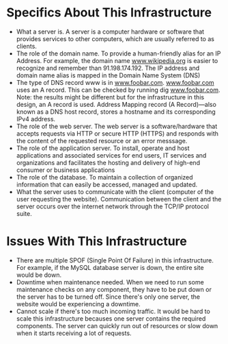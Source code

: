 # Specifics About This Infrastructure
* What a server is.
A server is a computer hardware or software that provides services to other computers, which are usually referred to as clients.
* The role of the domain name.
To provide a human-friendly alias for an IP Address. For example, the domain name www.wikipedia.org is easier to recognize and remember than 91.198.174.192. The IP address and domain name alias is mapped in the Domain Name System (DNS)
* The type of DNS record www is in www.foobar.com.
www.foobar.com uses an A record. This can be checked by running dig www.foobar.com.
Note: the results might be different but for the infrastructure in this design, an A record is used.
Address Mapping record (A Record)—also known as a DNS host record, stores a hostname and its corresponding IPv4 address.
* The role of the web server.
The web server is a software/hardware that accepts requests via HTTP or secure HTTP (HTTPS) and responds with the content of the requested resource or an error messsage.
* The role of the application server.
To install, operate and host applications and associated services for end users, IT services and organizations and facilitates the hosting and delivery of high-end consumer or business applications
* The role of the database.
To maintain a collection of organized information that can easily be accessed, managed and updated.
* What the server uses to communicate with the client (computer of the user requesting the website).
Communication between the client and the server occurs over the internet network through the TCP/IP protocol suite.

# Issues With This Infrastructure
* There are multiple SPOF (Single Point Of Failure) in this infrastructure.
For example, if the MySQL database server is down, the entire site would be down.
* Downtime when maintenance needed.
When we need to run some maintenance checks on any component, they have to be put down or the server has to be turned off. Since there's only one server, the website would be experiencing a downtime.
* Cannot scale if there's too much incoming traffic.
It would be hard to scale this infrastructure becauses one server contains the required components. The server can quickly run out of resources or slow down when it starts receiving a lot of requests.

